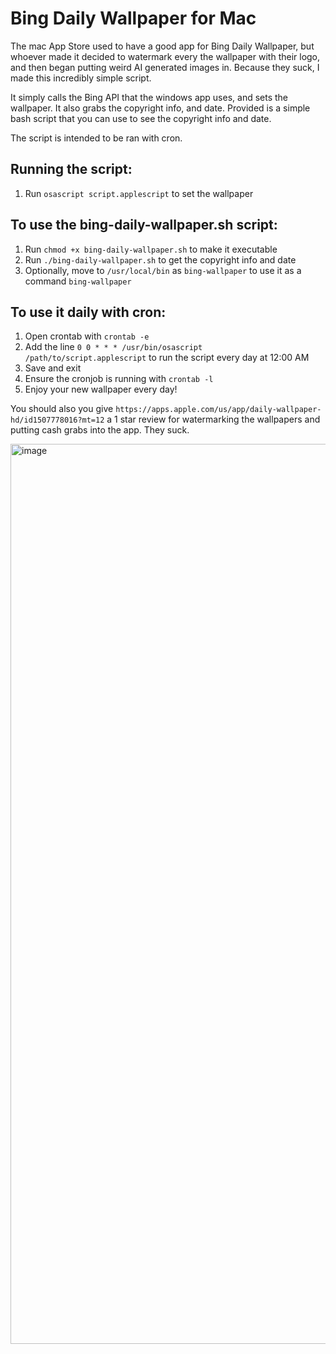 # Bing Daily Wallpaper for Mac
The mac App Store used to have a good app for Bing Daily Wallpaper, but whoever made it decided to watermark every the wallpaper with their logo, and then began putting weird AI generated images in. Because they suck, I made this incredibly simple script.

It simply calls the Bing API that the windows app uses, and sets the wallpaper. It also grabs the copyright info, and date. Provided is a simple bash script that you can use to see the copyright info and date.

The script is intended to be ran with cron.

## Running the script:
1. Run `osascript script.applescript` to set the wallpaper

## To use the bing-daily-wallpaper.sh script:
1. Run `chmod +x bing-daily-wallpaper.sh` to make it executable
2. Run `./bing-daily-wallpaper.sh` to get the copyright info and date
3. Optionally, move to `/usr/local/bin` as `bing-wallpaper` to use it as a command `bing-wallpaper`

## To use it daily with cron:
1. Open crontab with `crontab -e`
2. Add the line `0 0 * * * /usr/bin/osascript /path/to/script.applescript` to run the script every day at 12:00 AM
3. Save and exit
4. Ensure the cronjob is running with `crontab -l`
5. Enjoy your new wallpaper every day!

You should also you give `https://apps.apple.com/us/app/daily-wallpaper-hd/id1507778016?mt=12` a 1 star review for watermarking the wallpapers and putting cash grabs into the app. They suck.

<img width="1440" alt="image" src="https://github.com/user-attachments/assets/edbba104-1d8b-4719-8ff9-822b5b4b8f69">
